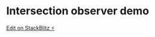 # Intersection observer demo

[Edit on StackBlitz ⚡️](https://stackblitz.com/edit/intersectionobserverdemo)
